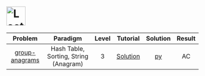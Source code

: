 # [<img align="center" height="50" src="https://assets.leetcode.com/static_assets/public/webpack_bundles/images/logo-dark.e99485d9b.svg" alt="LeetCode Home">](https://leetcode.com/)

|                             Problem                             |               Paradigm                | Level |                              Tutorial                              |         Solution          | Result |
| :-------------------------------------------------------------: | :-----------------------------------: | :---: | :----------------------------------------------------------------: | :-----------------------: | :----: |
| [group-anagrams](https://leetcode.com/problems/group-anagrams/) | Hash Table, Sorting, String (Anagram) |   3   | [Solution](https://leetcode.com/problems/group-anagrams/solution/) | [py](./Group_Anagrams.py) |   AC   |
